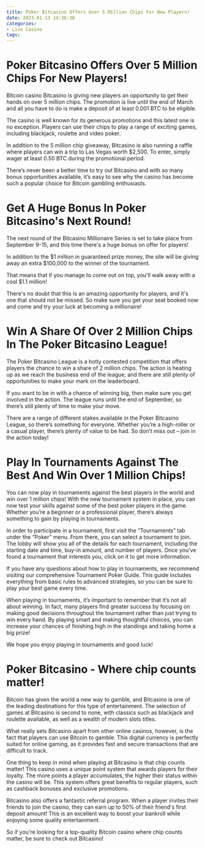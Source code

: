 ```yaml
---
title: Poker Bitcasino Offers Over 5 Million Chips For New Players!
date: 2023-01-13 14:36:38
categories:
- Live Casino
tags:
---
```



#  Poker Bitcasino Offers Over 5 Million Chips For New Players!

Bitcoin casino Bitcasino is giving new players an opportunity to get their hands on over 5 million chips. The promotion is live until the end of March and all you have to do is make a deposit of at least 0.001 BTC to be eligible.

The casino is well known for its generous promotions and this latest one is no exception. Players can use their chips to play a range of exciting games, including blackjack, roulette and video poker.

In addition to the 5 million chip giveaway, Bitcasino is also running a raffle where players can win a trip to Las Vegas worth $2,500. To enter, simply wager at least 0.50 BTC during the promotional period.

There’s never been a better time to try out Bitcasino and with so many bonus opportunities available, it’s easy to see why the casino has become such a popular choice for Bitcoin gambling enthusiasts.

#  Get A Huge Bonus In Poker Bitcasino's Next Round!

The next round of the Bitcasino Millionaire Series is set to take place from September 9-15, and this time there's a huge bonus on offer for players!

In addition to the $1 million in guaranteed prize money, the site will be giving away an extra $100,000 to the winner of the tournament.

That means that if you manage to come out on top, you'll walk away with a cool $1.1 million!

There's no doubt that this is an amazing opportunity for players, and it's one that should not be missed. So make sure you get your seat booked now and come and try your luck at becoming a millionaire!

#  Win A Share Of Over 2 Million Chips In The Poker Bitcasino League!

The Poker Bitcasino League is a hotly contested competition that offers players the chance to win a share of 2 million chips. The action is heating up as we reach the business end of the league, and there are still plenty of opportunities to make your mark on the leaderboard.

If you want to be in with a chance of winning big, then make sure you get involved in the action. The league runs until the end of September, so there’s still plenty of time to make your move.

There are a range of different stakes available in the Poker Bitcasino League, so there’s something for everyone. Whether you’re a high-roller or a casual player, there’s plenty of value to be had. So don’t miss out – join in the action today!

#  Play In Tournaments Against The Best And Win Over 1 Million Chips!

You can now play in tournaments against the best players in the world and win over 1 million chips! With the new tournament system in place, you can now test your skills against some of the best poker players in the game. Whether you’re a beginner or a professional player, there’s always something to gain by playing in tournaments.

In order to participate in a tournament, first visit the “Tournaments” tab under the “Poker” menu. From there, you can select a tournament to join. The lobby will show you all of the details for each tournament, including the starting date and time, buy-in amount, and number of players. Once you’ve found a tournament that interests you, click on it to get more information.

If you have any questions about how to play in tournaments, we recommend visiting our comprehensive Tournament Poker Guide. This guide includes everything from basic rules to advanced strategies, so you can be sure to play your best game every time.

When playing in tournaments, it’s important to remember that it’s not all about winning. In fact, many players find greater success by focusing on making good decisions throughout the tournament rather than just trying to win every hand. By playing smart and making thoughtful choices, you can increase your chances of finishing high in the standings and taking home a big prize!

We hope you enjoy playing in tournaments and good luck!

#  Poker Bitcasino - Where chip counts matter!

Bitcoin has given the world a new way to gamble, and Bitcasino is one of the leading destinations for this type of entertainment. The selection of games at Bitcasino is second to none, with classics such as blackjack and roulette available, as well as a wealth of modern slots titles.

What really sets Bitcasino apart from other online casinos, however, is the fact that players can use Bitcoin to gamble. This digital currency is perfectly suited for online gaming, as it provides fast and secure transactions that are difficult to track.

One thing to keep in mind when playing at Bitcasino is that chip counts matter! This casino uses a unique point system that awards players for their loyalty. The more points a player accumulates, the higher their status within the casino will be. This system offers great benefits to regular players, such as cashback bonuses and exclusive promotions.

Bitcasino also offers a fantastic referral program. When a player invites their friends to join the casino, they can earn up to 50% of their friend's first deposit amount! This is an excellent way to boost your bankroll while enjoying some quality entertainment.

So if you're looking for a top-quality Bitcoin casino where chip counts matter, be sure to check out Bitcasino!